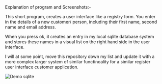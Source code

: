 Explanation of program  and Screenshots:-

This short program, creates a user interface like a registry form.  You enter in the details of a new customer/ person, including their first name, second name and email address.

When you press ok, it creates an entry in my local sqlite database system and stores these names in a visual list on the right hand side in the user interface.

I will at some point, move this repository down my list and update it with a more complex larger system of similar functinoality for a similar register user interface customer application.

![Demo sqlite](https://github.com/WAZJACk85/C-Languages-and-SQL-integrated-Projects/assets/20317523/63bfa396-2372-4229-be0b-9939365a4635)

